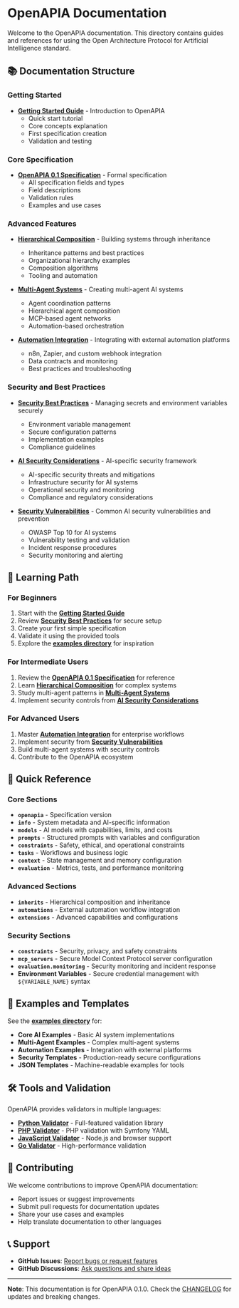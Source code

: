 # OpenAPIA Documentation

Welcome to the OpenAPIA documentation. This directory contains guides and references for using the Open Architecture Protocol for Artificial Intelligence standard.

## 📚 Documentation Structure

### Getting Started
- **[Getting Started Guide](getting-started.md)** - Introduction to OpenAPIA
  - Quick start tutorial
  - Core concepts explanation
  - First specification creation
  - Validation and testing

### Core Specification
- **[OpenAPIA 0.1 Specification](openapia-0.1-specification.md)** - Formal specification
  - All specification fields and types
  - Field descriptions
  - Validation rules
  - Examples and use cases

### Advanced Features
- **[Hierarchical Composition](hierarchical-composition.md)** - Building systems through inheritance
  - Inheritance patterns and best practices
  - Organizational hierarchy examples
  - Composition algorithms
  - Tooling and automation

- **[Multi-Agent Systems](multi-agent-systems.md)** - Creating multi-agent AI systems
  - Agent coordination patterns
  - Hierarchical agent composition
  - MCP-based agent networks
  - Automation-based orchestration

- **[Automation Integration](automation-integration.md)** - Integrating with external automation platforms
  - n8n, Zapier, and custom webhook integration
  - Data contracts and monitoring
  - Best practices and troubleshooting

### Security and Best Practices
- **[Security Best Practices](security-best-practices.md)** - Managing secrets and environment variables securely
  - Environment variable management
  - Secure configuration patterns
  - Implementation examples
  - Compliance guidelines

- **[AI Security Considerations](ai-security-considerations.md)** - AI-specific security framework
  - AI-specific security threats and mitigations
  - Infrastructure security for AI systems
  - Operational security and monitoring
  - Compliance and regulatory considerations

- **[Security Vulnerabilities](security-vulnerabilities.md)** - Common AI security vulnerabilities and prevention
  - OWASP Top 10 for AI systems
  - Vulnerability testing and validation
  - Incident response procedures
  - Security monitoring and alerting

## 🎯 Learning Path

### For Beginners
1. Start with the **[Getting Started Guide](getting-started.md)**
2. Review **[Security Best Practices](security-best-practices.md)** for secure setup
3. Create your first simple specification
4. Validate it using the provided tools
5. Explore the **[examples directory](../examples/)** for inspiration

### For Intermediate Users
1. Review the **[OpenAPIA 0.1 Specification](openapia-0.1-specification.md)** for reference
2. Learn **[Hierarchical Composition](hierarchical-composition.md)** for complex systems
3. Study multi-agent patterns in **[Multi-Agent Systems](multi-agent-systems.md)**
4. Implement security controls from **[AI Security Considerations](ai-security-considerations.md)**

### For Advanced Users
1. Master **[Automation Integration](automation-integration.md)** for enterprise workflows
2. Implement security from **[Security Vulnerabilities](security-vulnerabilities.md)**
3. Build multi-agent systems with security controls
4. Contribute to the OpenAPIA ecosystem

## 🔧 Quick Reference

### Core Sections
- **`openapia`** - Specification version
- **`info`** - System metadata and AI-specific information
- **`models`** - AI models with capabilities, limits, and costs
- **`prompts`** - Structured prompts with variables and configuration
- **`constraints`** - Safety, ethical, and operational constraints
- **`tasks`** - Workflows and business logic
- **`context`** - State management and memory configuration
- **`evaluation`** - Metrics, tests, and performance monitoring

### Advanced Sections
- **`inherits`** - Hierarchical composition and inheritance
- **`automations`** - External automation workflow integration
- **`extensions`** - Advanced capabilities and configurations

### Security Sections
- **`constraints`** - Security, privacy, and safety constraints
- **`mcp_servers`** - Secure Model Context Protocol server configuration
- **`evaluation.monitoring`** - Security monitoring and incident response
- **Environment Variables** - Secure credential management with `${VARIABLE_NAME}` syntax

## 📖 Examples and Templates

See the **[examples directory](../examples/)** for:
- **Core AI Examples** - Basic AI system implementations
- **Multi-Agent Examples** - Complex multi-agent systems
- **Automation Examples** - Integration with external platforms
- **Security Templates** - Production-ready secure configurations
- **JSON Templates** - Machine-readable examples for tools

## 🛠️ Tools and Validation

OpenAPIA provides validators in multiple languages:
- **[Python Validator](../validators/python/)** - Full-featured validation library
- **[PHP Validator](../validators/php/)** - PHP validation with Symfony YAML
- **[JavaScript Validator](../validators/javascript/)** - Node.js and browser support
- **[Go Validator](../validators/go/)** - High-performance validation

## 🤝 Contributing

We welcome contributions to improve OpenAPIA documentation:
- Report issues or suggest improvements
- Submit pull requests for documentation updates
- Share your use cases and examples
- Help translate documentation to other languages

## 📞 Support

- **GitHub Issues**: [Report bugs or request features](https://github.com/FabioGuin/OpenAPIA/issues)
- **GitHub Discussions**: [Ask questions and share ideas](https://github.com/FabioGuin/OpenAPIA/discussions)

---

**Note**: This documentation is for OpenAPIA 0.1.0. Check the [CHANGELOG](../CHANGELOG.md) for updates and breaking changes.

